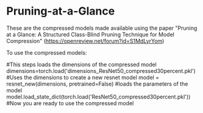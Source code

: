 # Pruning-at-a-Glance
These are the compressed models made available using the paper "Pruning at a Glance: A Structured Class-Blind Pruning Technique for Model Compression" (https://openreview.net/forum?id=S1MdLyrYom)

To use the compressed models:

#This steps loads the dimensions of the compressed model
dimensions=torch.load('dimensions_ResNet50_compressed30percent.pkl')
#Uses the dimensions to create a new resnet model
model = resnet_new(dimensions, pretrained=False)
#loads the parameters of the model
model.load_state_dict(torch.load('ResNet50_compressed30percent.pkl'))
#Now you are ready to use the compressed model
